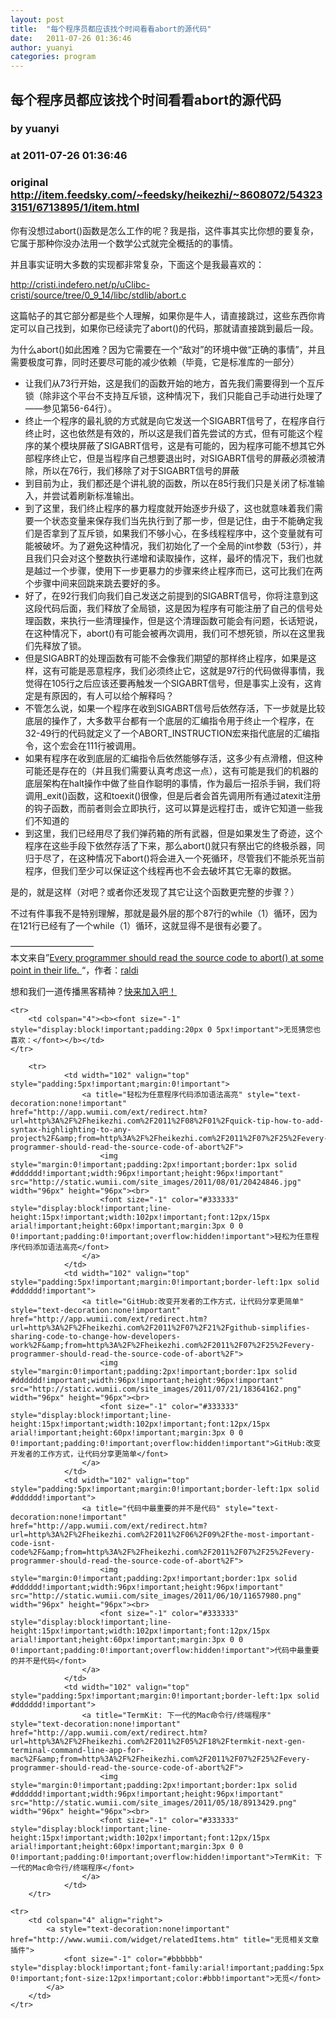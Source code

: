 ```yaml
---
layout: post
title:  "每个程序员都应该找个时间看看abort的源代码"
date:   2011-07-26 01:36:46
author: yuanyi
categories: program
---
```


## 每个程序员都应该找个时间看看abort的源代码
### by yuanyi
### at 2011-07-26 01:36:46
### original <http://item.feedsky.com/~feedsky/heikezhi/~8608072/543233151/6713895/1/item.html>

<p>你有没想过abort()函数是怎么工作的呢？我是指，这件事其实比你想的要复杂，它属于那种你没办法用一个数学公式就完全概括的的事情。</p>
<p>并且事实证明大多数的实现都非常复杂，下面这个是我最喜欢的：</p>
<p><a href="http://cristi.indefero.net/p/uClibc-cristi/source/tree/0_9_14/libc/stdlib/abort.c">http://cristi.indefero.net/p/uClibc-cristi/source/tree/0_9_14/libc/stdlib/abort.c</a></p>
<p>这篇帖子的其它部分都是些个人理解，如果你是牛人，请直接跳过，这些东西你肯定可以自己找到，如果你已经读完了abort()的代码，那就请直接跳到最后一段。</p>
<p>为什么abort()如此困难？因为它需要在一个“敌对”的环境中做“正确的事情”，并且需要极度可靠，同时还要尽可能的减少依赖（毕竟，它是标准库的一部分）</p>
<ul>
<li>让我们从73行开始，这是我们的函数开始的地方，首先我们需要得到一个互斥锁（除非这个平台不支持互斥锁，这种情况下，我们只能自己手动进行处理了——参见第56-64行）。</li>
<li>终止一个程序的最礼貌的方式就是向它发送一个SIGABRT信号了，在程序自行终止时，这也依然是有效的，所以这是我们首先尝试的方式，但有可能这个程序的某个模块屏蔽了SIGABRT信号，这是有可能的，因为程序可能不想其它外部程序终止它，但是当程序自己想要退出时，对SIGABRT信号的屏蔽必须被清除，所以在76行，我们移除了对于SIGABRT信号的屏蔽</li>
<li>到目前为止，我们都还是个讲礼貌的函数，所以在85行我们只是关闭了标准输入，并尝试着刷新标准输出。</li>
<li>到了这里，我们终止程序的暴力程度就开始逐步升级了，这也就意味着我们需要一个状态变量来保存我们当先执行到了那一步，但是记住，由于不能确定我们是否拿到了互斥锁，如果我们不够小心，在多线程程序中，这个变量就有可能被破坏。为了避免这种情况，我们初始化了一个全局的int参数（53行），并且我们只会对这个整数执行递增和读取操作，这样，最坏的情况下，我们也就是越过一个步骤，使用下一步更暴力的步骤来终止程序而已，这可比我们在两个步骤中间来回跳来跳去要好的多。</li>
<li>好了，在92行我们向我们自己发送之前提到的SIGABRT信号，你将注意到这这段代码后面，我们释放了全局锁，这是因为程序有可能注册了自己的信号处理函数，来执行一些清理操作，但是这个清理函数可能会有问题，长话短说，在这种情况下，abort()有可能会被再次调用，我们可不想死锁，所以在这里我们先释放了锁。</li>
<li>但是SIGABRT的处理函数有可能不会像我们期望的那样终止程序，如果是这样，这有可能是恶意程序，我们必须终止它，这就是97行的代码做得事情，我觉得在105行之后应该还要再触发一个SIGABRT信号，但是事实上没有，这肯定是有原因的，有人可以给个解释吗？</li>
<li>不管怎么说，如果一个程序在收到SIGABRT信号后依然存活，下一步就是比较底层的操作了，大多数平台都有一个底层的汇编指令用于终止一个程序，在32-49行的代码就定义了一个ABORT_INSTRUCTION宏来指代底层的汇编指令，这个宏会在111行被调用。</li>
<li>如果有程序在收到底层的汇编指令后依然能够存活，这多少有点滑稽，但这种可能还是存在的（并且我们需要认真考虑这一点），这有可能是我们的机器的底层架构在halt操作中做了些自作聪明的事情，作为最后一招杀手锏，我们将调用_exit()函数，这和toexit()很像，但是后者会首先调用所有通过atexit注册的钩子函数，而前者则会立即执行，这可以算是远程打击，或许它知道一些我们不知道的</li>
<li>到这里，我们已经用尽了我们弹药箱的所有武器，但是如果发生了奇迹，这个程序在这些手段下依然存活了下来，那么abort()就只有祭出它的终极杀器，同归于尽了，在这种情况下abort()将会进入一个死循环，尽管我们不能杀死当前程序，但我们至少可以保证这个线程再也不会去破坏其它无辜的数据。</li>
</ul>
<p>是的，就是这样（对吧？或者你还发现了其它让这个函数更完整的步骤？）</p>
<p>不过有件事我不是特别理解，那就是最外层的那个87行的while（1）循环，因为在121行已经有了一个while（1）循环，这就显得不是很有必要了。</p>
<p>—————————–<br>
本文来自”<a href="http://www.reddit.com/r/raldi/comments/iu0f7/every_programmer_should_read_the_source_code_t/">Every programmer should read the source code to abort() at some point in their life. </a>“，作者：<a href="http://www.reddit.com/user/raldi">raldi</a></p>
<p>想和我们一道传播黑客精神？<a href="http://heikezhi.com/join">快来加入吧！</a></p>
<table cellspacing="0" cellpadding="3" border="0" style="clear:both">
    
    <tr>
        <td colspan="4"><b><font size="-1" style="display:block!important;padding:20px 0 5px!important">无觅猜您也喜欢：</font></b></td>
    </tr>
    
        <tr>
                <td width="102" valign="top" style="padding:5px!important;margin:0!important">
                    <a title="轻松为任意程序代码添加语法高亮" style="text-decoration:none!important" href="http://app.wumii.com/ext/redirect.htm?url=http%3A%2F%2Fheikezhi.com%2F2011%2F08%2F01%2Fquick-tip-how-to-add-syntax-highlighting-to-any-project%2F&amp;from=http%3A%2F%2Fheikezhi.com%2F2011%2F07%2F25%2Fevery-programmer-should-read-the-source-code-of-abort%2F">
                        <img style="margin:0!important;padding:2px!important;border:1px solid #dddddd!important;width:96px!important;height:96px!important" src="http://static.wumii.com/site_images/2011/08/01/20424846.jpg" width="96px" height="96px"><br>
                        <font size="-1" color="#333333" style="display:block!important;line-height:15px!important;width:102px!important;font:12px/15px arial!important;height:60px!important;margin:3px 0 0 0!important;padding:0!important;overflow:hidden!important">轻松为任意程序代码添加语法高亮</font>
                    </a>
                </td>
                <td width="102" valign="top" style="padding:5px!important;margin:0!important;border-left:1px solid #dddddd!important">
                    <a title="GitHub:改变开发者的工作方式，让代码分享更简单" style="text-decoration:none!important" href="http://app.wumii.com/ext/redirect.htm?url=http%3A%2F%2Fheikezhi.com%2F2011%2F07%2F21%2Fgithub-simplifies-sharing-code-to-change-how-developers-work%2F&amp;from=http%3A%2F%2Fheikezhi.com%2F2011%2F07%2F25%2Fevery-programmer-should-read-the-source-code-of-abort%2F">
                        <img style="margin:0!important;padding:2px!important;border:1px solid #dddddd!important;width:96px!important;height:96px!important" src="http://static.wumii.com/site_images/2011/07/21/18364162.png" width="96px" height="96px"><br>
                        <font size="-1" color="#333333" style="display:block!important;line-height:15px!important;width:102px!important;font:12px/15px arial!important;height:60px!important;margin:3px 0 0 0!important;padding:0!important;overflow:hidden!important">GitHub:改变开发者的工作方式，让代码分享更简单</font>
                    </a>
                </td>
                <td width="102" valign="top" style="padding:5px!important;margin:0!important;border-left:1px solid #dddddd!important">
                    <a title="代码中最重要的并不是代码" style="text-decoration:none!important" href="http://app.wumii.com/ext/redirect.htm?url=http%3A%2F%2Fheikezhi.com%2F2011%2F06%2F09%2Fthe-most-important-code-isnt-code%2F&amp;from=http%3A%2F%2Fheikezhi.com%2F2011%2F07%2F25%2Fevery-programmer-should-read-the-source-code-of-abort%2F">
                        <img style="margin:0!important;padding:2px!important;border:1px solid #dddddd!important;width:96px!important;height:96px!important" src="http://static.wumii.com/site_images/2011/06/10/11657980.png" width="96px" height="96px"><br>
                        <font size="-1" color="#333333" style="display:block!important;line-height:15px!important;width:102px!important;font:12px/15px arial!important;height:60px!important;margin:3px 0 0 0!important;padding:0!important;overflow:hidden!important">代码中最重要的并不是代码</font>
                    </a>
                </td>
                <td width="102" valign="top" style="padding:5px!important;margin:0!important;border-left:1px solid #dddddd!important">
                    <a title="TermKit: 下一代的Mac命令行/终端程序" style="text-decoration:none!important" href="http://app.wumii.com/ext/redirect.htm?url=http%3A%2F%2Fheikezhi.com%2F2011%2F05%2F18%2Ftermkit-next-gen-terminal-command-line-app-for-mac%2F&amp;from=http%3A%2F%2Fheikezhi.com%2F2011%2F07%2F25%2Fevery-programmer-should-read-the-source-code-of-abort%2F">
                        <img style="margin:0!important;padding:2px!important;border:1px solid #dddddd!important;width:96px!important;height:96px!important" src="http://static.wumii.com/site_images/2011/05/18/8913429.png" width="96px" height="96px"><br>
                        <font size="-1" color="#333333" style="display:block!important;line-height:15px!important;width:102px!important;font:12px/15px arial!important;height:60px!important;margin:3px 0 0 0!important;padding:0!important;overflow:hidden!important">TermKit: 下一代的Mac命令行/终端程序</font>
                    </a>
                </td>
        </tr>
    
    <tr>
        <td colspan="4" align="right">
            <a style="text-decoration:none!important" href="http://www.wumii.com/widget/relatedItems.htm" title="无觅相关文章插件">
                <font size="-1" color="#bbbbbb" style="display:block!important;font-family:arial!important;padding:5px 0!important;font-size:12px!important;color:#bbb!important">无觅</font>
            </a>
        </td>
    </tr>
</table><img src="http://www1.feedsky.com/t1/543233151/heikezhi/feedsky/s.gif?r=http://item.feedsky.com/~feedsky/heikezhi/~8608072/543233151/6713895/1/item.html" border="0" height="0" width="0">